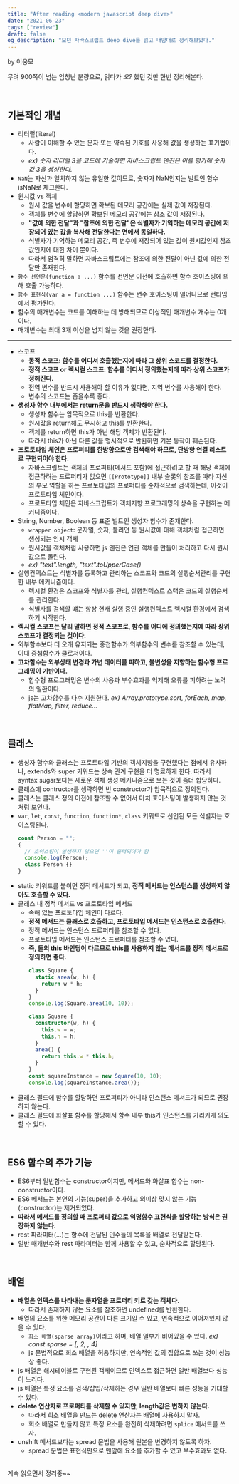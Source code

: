 ```yaml
---
title: "After reading <modern javascript deep dive>"
date: "2021-06-23"
tags: ["review"]
draft: false
og_description: "모던 자바스크립트 deep dive를 읽고 내맘대로 정리해보았다."
---
```


by 이웅모

무려 900쪽이 넘는 엄청난 분량으로, 읽다가 _오?_ 했던 것만 한번 정리해본다.

<br />

## 기본적인 개념

- 리터럴(literal)
  - 사람이 이해할 수 있는 문자 또는 약속된 기호를 사용해 값을 생성하는 표기법이다.
  - _ex) 숫자 리터럴 3을 코드에 기술하면 자바스크립트 엔진은 이를 평가해 숫자 값 3을 생성한다._
- `NaN`는 자신과 일치하지 않는 유일한 값이므로, 숫자가 NaN인지는 빌트인 함수 isNaN로 체크한다.
- 원시값 vs 객체
  - 원시 값을 변수에 할당하면 확보된 메모리 공간에는 실제 값이 저장된다.
  - 객체를 변수에 할당하면 확보된 메모리 공간에는 참조 값이 저장된다.
  - **"값에 의한 전달"과 "참조에 의한 전달"은 식별자가 기억하는 메모리 공간에 저장되어 있는 값을 복사해 전달한다는 면에서 동일하다.**
  - 식별자가 기억하는 메모리 공간, 즉 변수에 저장되어 있는 값이 원시값인지 참조값인지에 대한 차이 뿐이다.
  - 따라서 엄격히 말하면 자바스크립트에는 참조에 의한 전달이 아닌 값에 의한 전달만 존재한다.
- `함수 선언문(function a ...)` 함수를 선언문 이전에 호출하면 함수 호이스팅에 의해 호출 가능하다.
- `함수 표현식(var a = function ...)` 함수는 변수 호이스팅이 일어나므로 런타임에서 평가된다.
- 함수의 매개변수는 코드를 이해하는 데 방해되므로 이상적인 매개변수 개수는 0개이다.
- 매개변수는 최대 3개 이상을 넘지 않는 것을 권장한다.

<hr />

- 스코프
  - **동적 스코프: 함수를 어디서 호출했는지에 따라 그 상위 스코프를 결정한다.**
  - **정적 스코프 or 렉시컬 스코프: 함수를 어디서 정의했는지에 따라 상위 스코프가 정해진다.**
  - 전역 변수를 반드시 사용해야 할 이유가 없다면, 지역 변수를 사용해야 한다.
  - 변수의 스코프는 좁을수록 좋다.
- **생성자 함수 내부에서는 return문을 반드시 생략해야 한다.**
  - 생성자 함수는 암묵적으로 this를 반환한다.
  - 원시값을 return해도 무시하고 this를 반환한다.
  - 객체를 return하면 this가 아닌 해당 객체가 반환된다.
  - 따라서 this가 아닌 다른 값을 명시적으로 반환하면 기본 동작이 훼손된다.
- **프로토타입 체인은 프로퍼티를 한방향으로만 검색해야 하므로, 단방향 연결 리스트로 구현되어야 한다.**
  - 자바스크립트는 객체의 프로퍼티(메서드 포함)에 접근하려고 할 때 해당 객체에 접근하려는 프로퍼티가 없으면 `[[Prototype]]` 내부 슬롯의 참조를 따라 자신의 부모 역할을 하는 프로토타입의 프로퍼티를 순차적으로 검색하는데, 이것이 프로토타입 체인이다.
  - 프로토타입 체인은 자바스크립트가 객체지향 프로그래밍의 상속을 구현하는 메커니즘이다.
- String, Number, Boolean 등 표준 빌트인 생성자 함수가 존재한다.
  - `wrapper object`: 문자열, 숫자, 불리언 등 원시값에 대해 객체처럼 접근하면 생성되는 임시 객체
  - 원시값을 객체처럼 사용하면 js 엔진은 연관 객체를 만들어 처리하고 다시 원시값으로 돌린다.
  - _ex) "text".length, "text".toUpperCase()_
- 실행컨텍스트는 식별자를 등록하고 관리하는 스코프와 코드의 실행순서관리를 구현한 내부 메커니즘이다.
  - 렉시컬 환경은 스코프와 식별자를 관리, 실행컨텍스트 스택은 코드의 실행순서를 관리한다.
  - 식별자를 검색할 떄는 항상 현재 실행 중인 실행컨텍스트 렉시컬 환경에서 검색하기 시작한다.
- **렉시컬 스코프는 달리 말하면 정적 스코프로, 함수를 어디에 정의했는지에 따라 상위 스코프가 결정되는 것이다.**
- 외부함수보다 더 오래 유지되는 중첩함수가 외부함수의 변수를 참조할 수 있는데, 이때 중첩함수가 클로저이다.
- **고차함수는 외부상태 변경과 가변 데이터를 피하고, 불변성을 지향하는 함수형 프로그래밍이 기반이다.**
  - 함수형 프로그래밍은 변수의 사용과 부수효과를 억제해 오류를 피하려는 노력의 일환이다.
  - js는 고차함수를 다수 지원한다.
    _ex) Array.prototype.sort, forEach, map, flatMap, filter, reduce..._

<br />

## 클래스

- 생성자 함수와 클래스는 프로토타입 기반의 객체지향을 구현했다는 점에서 유사하나, extends와 super 키워드는 상속 관계 구현을 더 명료하게 한다. 따라서 syntax sugar보다는 새로운 객체 생성 메커니즘으로 보는 것이 좀더 합당하다.
- 클래스에 contructor를 생략하면 빈 constructor가 암묵적으로 정의된다.
- 클래스는 클래스 정의 이전에 참조할 수 없어서 마치 호이스팅이 발생하지 않는 것처럼 보인다.
- `var`, `let`, `const`, `function`, `function*`, `class` 키워드로 선언된 모든 식별자는 호이스팅된다.
  ```ts
  const Person = "";
  {
    // 호이스팅이 발생하지 않으면 ''이 출력되어야 함
    console.log(Person);
    class Person {}
  }
  ```
- static 키워드를 붙이면 정적 메서드가 되고, **정적 메서드는 인스턴스를 생성하지 않아도 호출할 수 있다.**
- 클래스 내 정적 메서드 vs 프로토타입 메서드
  - 속해 있는 프로토타입 체인이 다르다.
  - **정적 메서드는 클래스로 호출하고, 프로토타입 메서드는 인스턴스로 호출한다.**
  - 정적 메서드는 인스턴스 프로퍼티를 참조할 수 없다.
  - 프로토타입 메서드는 인스턴스 프로퍼티를 참조할 수 있다.
  - **즉, 둘의 this 바인딩이 다르므로 this를 사용하지 않는 메서드를 정적 메서드로 정의하면 좋다.**
    ```ts
    class Square {
      static area(w, h) {
        return w * h;
      }
    }
    console.log(Square.area(10, 10));
    ```
    ```ts
    class Square {
      constructor(w, h) {
        this.w = w;
        this.h = h;
      }
      area() {
        return this.w * this.h;
      }
    }
    const squareInstance = new Square(10, 10);
    console.log(squareInstance.area());
    ```
- 클래스 필드에 함수를 할당하면 프로퍼티가 아니라 인스턴스 메서드가 되므로 권장하지 않는다.
- 클래스 필드에 화살표 함수를 할당해서 함수 내부 this가 인스턴스를 가리키게 의도할 수 있다.

<br />

## ES6 함수의 추가 기능

- ES6부터 일반함수는 constructor이지만, 메서드와 화살표 함수는 non-constructor이다.
- ES6 메서드는 본연의 기능(super)을 추가하고 의미상 맞지 않는 기능(constructor)는 제거되었다.
- **따라서 메서드를 정의할 때 프로퍼티 값으로 익명함수 표현식을 할당하는 방식은 권장하지 않는다.**
- rest 파라미터(...)는 함수에 전달된 인수들의 목록을 배열로 전달받는다.
- 일반 매개변수와 rest 파라미터는 함께 사용할 수 있고, 순차적으로 할당된다.

<br />

## 배열

- **배열은 인덱스를 나타내는 문자열을 프로퍼티 키로 갖는 객체다.**
  - 따라서 존재하지 않는 요소를 참조하면 undefined를 반환한다.
- 배열의 요소를 위한 메모리 공간이 다른 크기일 수 있고, 연속적으로 이어져있지 않을 수 있다.
  - `희소 배열(sparse array)`이라고 하며, 배열 일부가 비어있을 수 있다.
    _ex) const sparse = [, 2, , 4]_
  - js 문법적으로 희소 배열을 허용하지만, 연속적인 값의 집합으로 쓰는 것이 성능상 좋다.
- js 배열은 해시테이블로 구현된 객체이므로 인덱스로 접근하면 일반 배열보다 성능이 느리다.
- js 배열은 특정 요소를 검색/삽입/삭제하는 경우 일반 배열보다 빠른 성능을 기대할 수 있다.
- **delete 연산자로 프로퍼티를 삭제할 수 있지만, length값은 변하지 않는다.**
  - 따라서 희소 배열을 만드는 delete 연산자는 배열에 사용하지 말자.
  - 희소 배열로 만들지 않고 특정 요소를 완전히 삭제하려면 `splice` 메서드를 쓰자.
- unshift 메서드보다는 spread 문법을 사용해 원본을 변경하지 않도록 하자.
  - spread 문법은 표현식만으로 맨앞에 요소를 추가할 수 있고 부수효과도 없다.

<br />
계속 읽으면서 정리중~~
